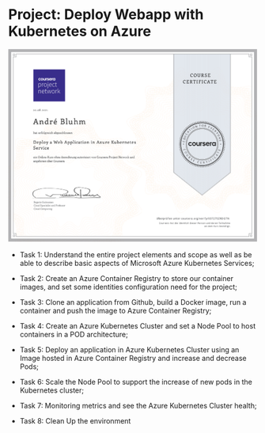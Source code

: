 # Project: Deploy Webapp with Kubernetes on Azure

![Alt Image text](https://github.com/AndreBluhm/Project_Webapp-Kubernetes-Azure/blob/main/Coursera_Deploy-a-Web-Application-in-Azure-Kubernetes-Service.png?raw=true)

- Task 1: Understand the entire project elements and scope as well as be able to describe basic aspects of Microsoft Azure Kubernetes Services;

- Task 2: Create an Azure Container Registry to store our container images, and set some identities configuration need for the project;

- Task 3: Clone an application from Github, build a Docker image, run a container and push the image to Azure Container Registry;

- Task 4: Create an Azure Kubernetes Cluster and set a Node Pool to host containers in a POD architecture;

- Task 5: Deploy an application in Azure Kubernetes Cluster using an Image hosted in Azure Container Registry and increase and decrease Pods;

- Task 6: Scale the Node Pool to support the increase of new pods in the Kubernetes cluster;

- Task 7: Monitoring metrics and see the Azure Kubernetes Cluster health;

- Task 8: Clean Up the environment

